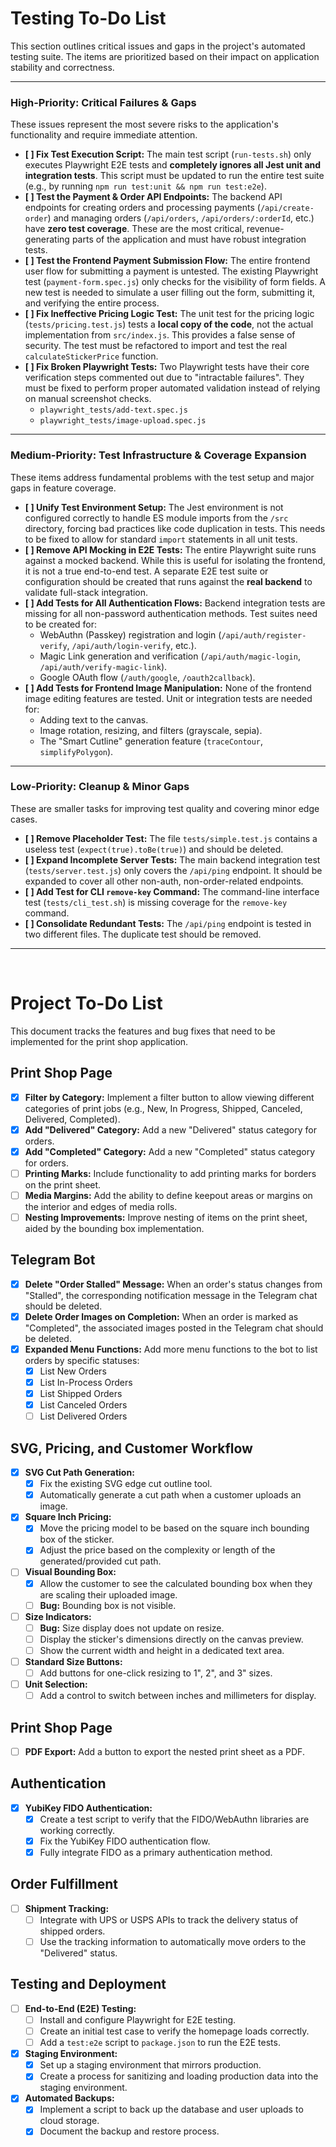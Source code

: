 # Testing To-Do List

This section outlines critical issues and gaps in the project's automated testing suite. The items are prioritized based on their impact on application stability and correctness.

---

### **High-Priority: Critical Failures & Gaps**

These issues represent the most severe risks to the application's functionality and require immediate attention.

-   **[ ] Fix Test Execution Script:** The main test script (`run-tests.sh`) only executes Playwright E2E tests and **completely ignores all Jest unit and integration tests**. This script must be updated to run the entire test suite (e.g., by running `npm run test:unit && npm run test:e2e`).
-   **[ ] Test the Payment & Order API Endpoints:** The backend API endpoints for creating orders and processing payments (`/api/create-order`) and managing orders (`/api/orders`, `/api/orders/:orderId`, etc.) have **zero test coverage**. These are the most critical, revenue-generating parts of the application and must have robust integration tests.
-   **[ ] Test the Frontend Payment Submission Flow:** The entire frontend user flow for submitting a payment is untested. The existing Playwright test (`payment-form.spec.js`) only checks for the visibility of form fields. A new test is needed to simulate a user filling out the form, submitting it, and verifying the entire process.
-   **[ ] Fix Ineffective Pricing Logic Test:** The unit test for the pricing logic (`tests/pricing.test.js`) tests a **local copy of the code**, not the actual implementation from `src/index.js`. This provides a false sense of security. The test must be refactored to import and test the real `calculateStickerPrice` function.
-   **[ ] Fix Broken Playwright Tests:** Two Playwright tests have their core verification steps commented out due to "intractable failures". They must be fixed to perform proper automated validation instead of relying on manual screenshot checks.
    -   `playwright_tests/add-text.spec.js`
    -   `playwright_tests/image-upload.spec.js`

---

### **Medium-Priority: Test Infrastructure & Coverage Expansion**

These items address fundamental problems with the test setup and major gaps in feature coverage.

-   **[ ] Unify Test Environment Setup:** The Jest environment is not configured correctly to handle ES module imports from the `/src` directory, forcing bad practices like code duplication in tests. This needs to be fixed to allow for standard `import` statements in all unit tests.
-   **[ ] Remove API Mocking in E2E Tests:** The entire Playwright suite runs against a mocked backend. While this is useful for isolating the frontend, it is not a true end-to-end test. A separate E2E test suite or configuration should be created that runs against the **real backend** to validate full-stack integration.
-   **[ ] Add Tests for All Authentication Flows:** Backend integration tests are missing for all non-password authentication methods. Test suites need to be created for:
    -   WebAuthn (Passkey) registration and login (`/api/auth/register-verify`, `/api/auth/login-verify`, etc.).
    -   Magic Link generation and verification (`/api/auth/magic-login`, `/api/auth/verify-magic-link`).
    -   Google OAuth flow (`/auth/google`, `/oauth2callback`).
-   **[ ] Add Tests for Frontend Image Manipulation:** None of the frontend image editing features are tested. Unit or integration tests are needed for:
    -   Adding text to the canvas.
    -   Image rotation, resizing, and filters (grayscale, sepia).
    -   The "Smart Cutline" generation feature (`traceContour`, `simplifyPolygon`).

---

### **Low-Priority: Cleanup & Minor Gaps**

These are smaller tasks for improving test quality and covering minor edge cases.

-   **[ ] Remove Placeholder Test:** The file `tests/simple.test.js` contains a useless test (`expect(true).toBe(true)`) and should be deleted.
-   **[ ] Expand Incomplete Server Tests:** The main backend integration test (`tests/server.test.js`) only covers the `/api/ping` endpoint. It should be expanded to cover all other non-auth, non-order-related endpoints.
-   **[ ] Add Test for CLI `remove-key` Command:** The command-line interface test (`tests/cli_test.sh`) is missing coverage for the `remove-key` command.
-   **[ ] Consolidate Redundant Tests:** The `/api/ping` endpoint is tested in two different files. The duplicate test should be removed.

---
<br>

# Project To-Do List

This document tracks the features and bug fixes that need to be implemented for the print shop application.

## Print Shop Page

- [x] **Filter by Category:** Implement a filter button to allow viewing different categories of print jobs (e.g., New, In Progress, Shipped, Canceled, Delivered, Completed).
- [x] **Add "Delivered" Category:** Add a new "Delivered" status category for orders.
- [x] **Add "Completed" Category:** Add a new "Completed" status category for orders.
- [ ] **Printing Marks:** Include functionality to add printing marks for borders on the print sheet.
- [ ] **Media Margins:** Add the ability to define keepout areas or margins on the interior and edges of media rolls.
- [ ] **Nesting Improvements:** Improve nesting of items on the print sheet, aided by the bounding box implementation.

## Telegram Bot

- [x] **Delete "Order Stalled" Message:** When an order's status changes from "Stalled", the corresponding notification message in the Telegram chat should be deleted.
- [x] **Delete Order Images on Completion:** When an order is marked as "Completed", the associated images posted in the Telegram chat should be deleted.
- [x] **Expanded Menu Functions:** Add more menu functions to the bot to list orders by specific statuses:
    - [x] List New Orders
    - [x] List In-Process Orders
    - [x] List Shipped Orders
    - [x] List Canceled Orders
    - [ ] List Delivered Orders

## SVG, Pricing, and Customer Workflow

- [x] **SVG Cut Path Generation:**
    - [x] Fix the existing SVG edge cut outline tool.
    - [x] Automatically generate a cut path when a customer uploads an image.
- [x] **Square Inch Pricing:**
    - [x] Move the pricing model to be based on the square inch bounding box of the sticker.
    - [x] Adjust the price based on the complexity or length of the generated/provided cut path.
- [ ] **Visual Bounding Box:**
    - [x] Allow the customer to see the calculated bounding box when they are scaling their uploaded image.
    - [ ] **Bug:** Bounding box is not visible.
- [ ] **Size Indicators:**
    - [ ] **Bug:** Size display does not update on resize.
    - [ ] Display the sticker's dimensions directly on the canvas preview.
    - [ ] Show the current width and height in a dedicated text area.
- [ ] **Standard Size Buttons:**
    - [ ] Add buttons for one-click resizing to 1", 2", and 3" sizes.
- [ ] **Unit Selection:**
    - [ ] Add a control to switch between inches and millimeters for display.

## Print Shop Page
- [ ] **PDF Export:** Add a button to export the nested print sheet as a PDF.

## Authentication

- [x] **YubiKey FIDO Authentication:**
    - [x] Create a test script to verify that the FIDO/WebAuthn libraries are working correctly.
    - [x] Fix the YubiKey FIDO authentication flow.
    - [x] Fully integrate FIDO as a primary authentication method.

## Order Fulfillment

- [ ] **Shipment Tracking:**
    - [ ] Integrate with UPS or USPS APIs to track the delivery status of shipped orders.
    - [ ] Use the tracking information to automatically move orders to the "Delivered" status.

## Testing and Deployment

- [ ] **End-to-End (E2E) Testing:**
    - [ ] Install and configure Playwright for E2E testing.
    - [ ] Create an initial test case to verify the homepage loads correctly.
    - [ ] Add a `test:e2e` script to `package.json` to run the E2E tests.
- [x] **Staging Environment:**
    - [x] Set up a staging environment that mirrors production.
    - [x] Create a process for sanitizing and loading production data into the staging environment.
- [x] **Automated Backups:**
    - [x] Implement a script to back up the database and user uploads to cloud storage.
    - [x] Document the backup and restore process.
